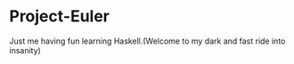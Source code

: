 # Project-Euler
Just me having fun learning Haskell.(Welcome to my dark and fast ride into insanity)
